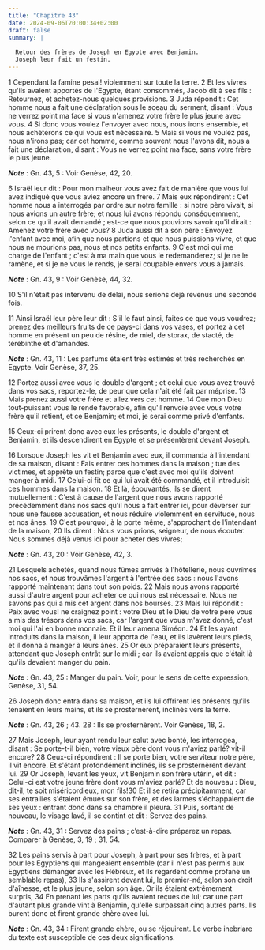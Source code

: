 ```yaml
---
title: "Chapitre 43"
date: 2024-09-06T20:00:34+02:00
draft: false
summary: |
  
  Retour des frères de Joseph en Egypte avec Benjamin.
  Joseph leur fait un festin.
---
```



1 Cependant la famine pesai! violemment sur toute la terre. 2 Et les vivres qu'ils avaient apportés de l'Egypte, étant consommés, Jacob dit à ses fils : Retournez, et achetez-nous quelques provisions. 3 Juda répondit : Cet homme nous a fait une déclaration sous le sceau du serment, disant : Vous ne verrez point ma face si vous n'amenez votre frère le plus jeune avec vous. 4 Si donc vous voulez l'envoyer avec nous, nous irons ensemble, et nous achèterons ce qui vous est nécessaire. 5 Mais si vous ne voulez pas, nous n'irons pas; car cet homme, comme souvent nous l'avons dit, nous a fait une déclaration, disant : Vous ne verrez point ma face, sans votre frère le plus jeune.

***Note*** :  Gn. 43, 5 : Voir Genèse, 42, 20.

6 Israël leur dit : Pour mon malheur vous avez fait de manière que vous lui avez indiqué que vous aviez encore un frère. 7 Mais eux répondirent : Cet homme nous a interrogés par ordre sur notre famille : si notre père vivait, si nous avions un autre frère; et nous lui avons répondu conséquemment, selon ce qu'il avait demandé ; est-ce que nous pouvions savoir qu'il dirait : Amenez votre frère avec vous? 8 Juda aussi dit à son père : Envoyez l'enfant avec moi, afin que nous partions et que nous puissions vivre, et que nous ne mourions pas, nous et nos petits enfants. 9 C'est moi qui me charge de l'enfant ; c'est à ma main que vous le redemanderez; si je ne le ramène, et si je ne vous le rends, je serai coupable envers vous à jamais.

***Note*** :  Gn. 43, 9 : Voir Genèse, 44, 32.

10 S'il n'était pas intervenu de délai, nous serions déjà revenus une seconde fois.


11 Ainsi Israël leur père leur dit : S'il le faut ainsi, faites ce que vous voudrez; prenez des meilleurs fruits de ce pays-ci dans vos vases, et portez à cet homme en présent un peu de résine, de miel, de storax, de stacté, de térébinthe et d'amandes.

***Note*** :  Gn. 43, 11 : Les parfums étaient très estimés et très recherchés en Egypte. Voir Genèse, 37, 25.

12 Portez aussi avec vous le double d'argent ; et celui que vous avez trouvé dans vos sacs, reportez-le, de peur que cela n'ait été fait par méprise. 13 Mais prenez aussi votre frère et allez vers cet homme. 14 Que mon Dieu tout-puissant vous le rende favorable, afin qu'il renvoie avec vous votre frère qu'il retient, et ce Benjamin; et moi, je serai comme privé d'enfants.


15 Ceux-ci prirent donc avec eux les présents, le double d'argent et Benjamin, et ils descendirent en Egypte et se présentèrent devant Joseph.


16 Lorsque Joseph les vit et Benjamin avec eux, il commanda à l'intendant de sa maison, disant : Fais entrer ces hommes dans la maison ; tue des victimes, et apprête un festin; parce que c'est avec moi qu'ils doivent manger à midi. 17 Celui-ci fit ce qui lui avait été commandé, et il introduisit ces hommes dans la maison. 18 Et là, épouvantés, ils se dirent mutuellement : C'est à cause de l'argent que nous avons rapporté précédemment dans nos sacs qu'il nous a fait entrer ici, pour déverser sur nous une fausse accusation, et nous réduire violemment en servitude, nous et nos ânes. 19 C'est pourquoi, à la porte même, s'approchant de l'intendant de la maison, 20 Ils dirent : Nous vous prions, seigneur, de nous écouter. Nous sommes déjà venus ici pour acheter des vivres;

***Note*** :  Gn. 43, 20 : Voir Genèse, 42, 3.

21 Lesquels achetés, quand nous fûmes arrivés à l'hôtellerie, nous ouvrîmes nos sacs, et nous trouvâmes l'argent à l'entrée des sacs : nous l'avons rapporté maintenant dans tout son poids. 22 Mais nous avons rapporté aussi d'autre argent pour acheter ce qui nous est nécessaire. Nous ne savons pas qui a mis cet argent dans nos bourses. 23 Mais lui répondit : Paix avec vous! ne craignez point : votre Dieu et le Dieu de votre père vous a mis des trésors dans vos sacs, car l'argent que vous m'avez donné, c'est moi qui l'ai en bonne monnaie. Et il leur amena Siméon. 24 Et les ayant introduits dans la maison, il leur apporta de l'eau, et ils lavèrent leurs pieds, et il donna à manger à leurs ânes. 25 Or eux préparaient leurs présents, attendant que Joseph entrât sur le midi ; car ils avaient appris que c'était là qu'ils devaient manger du pain.

***Note*** :  Gn. 43, 25 : Manger du pain. Voir, pour le sens de cette expression, Genèse, 31, 54.


26 Joseph donc entra dans sa maison, et ils lui offrirent les présents qu'ils tenaient en leurs mains, et ils se prosternèrent, inclinés vers la terre.

***Note*** :  Gn. 43, 26 ; 43. 28 : Ils se prosternèrent. Voir Genèse, 18, 2.

27 Mais Joseph, leur ayant rendu leur salut avec bonté, les interrogea, disant : Se porte-t-il bien, votre vieux père dont vous m'aviez parlé? vit-il encore? 28 Ceux-ci répondirent : Il se porte bien, votre serviteur notre père, il vit encore. Et s'étant profondément inclinés, ils se prosternèrent devant lui. 29 Or Joseph, levant les yeux, vit Benjamin son frère utérin, et dit : Celui-ci est votre jeune frère dont vous m'aviez parlé? Et de nouveau : Dieu, dit-il, te soit miséricordieux, mon fils!30 Et il se retira précipitamment, car ses entrailles s'étaient émues sur son frère, et des larmes s'échappaient de ses yeux : entrant donc dans sa chambre il pleura. 31 Puis, sortant de nouveau, le visage lavé, il se contint et dit : Servez des pains.

***Note*** :  Gn. 43, 31 : Servez des pains ; c’est-à-dire préparez un repas. Comparer à Genèse, 3, 19 ; 31, 54.


32 Les pains servis à part pour Joseph, à part pour ses frères, et à part pour les Egyptiens qui mangeaient ensemble (car il n'est pas permis aux Egyptiens démanger avec les Hébreux, et ils regardent comme profane un semblable repas), 33 Ils s'assirent devant lui, le premier-né, selon son droit d'aînesse, et le plus jeune, selon son âge. Or ils étaient extrêmement surpris, 34 En prenant les parts qu'ils avaient reçues de lui; car une part d'autant plus grande vint à Benjamin, qu'elle surpassait cinq autres parts. Ils burent donc et firent grande chère avec lui.

***Note*** :  Gn. 43, 34 : Firent grande chère, ou se réjouirent. Le verbe inebriare du texte est susceptible de ces deux significations.

